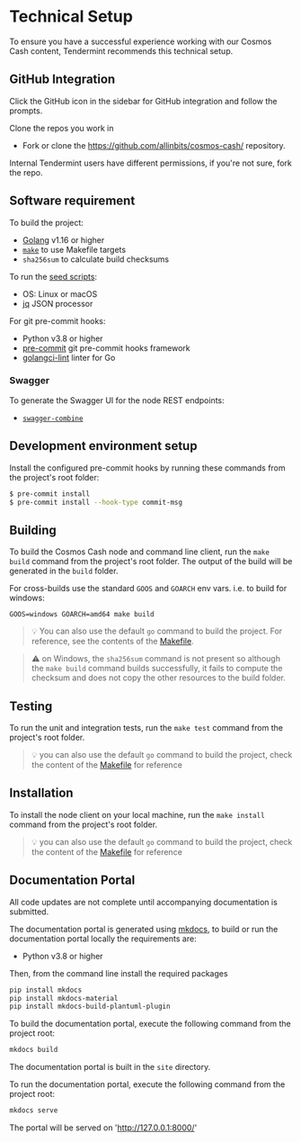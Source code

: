 # Technical Setup

To ensure you have a successful experience working with our Cosmos Cash content, Tendermint recommends this technical setup.

## GitHub Integration

Click the GitHub icon in the sidebar for GitHub integration and follow the prompts.

Clone the repos you work in

- Fork or clone the https://github.com/allinbits/cosmos-cash/ repository.

Internal Tendermint users have different permissions, if you're not sure, fork the repo.

## Software requirement

To build the project:

- [Golang](https://golang.org/dl/) v1.16 or higher
- [`make`](https://www.gnu.org/software/make/) to use Makefile targets
- `sha256sum` to calculate build checksums

To run the [seed scripts](scripts/seeds/README.md):

- OS: Linux or macOS
- [jq](https://stedolan.github.io/jq/) JSON processor

For git pre-commit hooks:

- Python v3.8 or higher
- [pre-commit](https://pre-commit.com/#install) git pre-commit hooks framework
- [golangci-lint](https://github.com/golangci/golangci-lint) linter for Go

### Swagger

To generate the Swagger UI for the node REST endpoints:

- [`swagger-combine`](https://www.npmjs.com/package/swagger-combine)

## Development environment setup

Install the configured pre-commit hooks by running these commands from the project's root folder:

```sh
$ pre-commit install
$ pre-commit install --hook-type commit-msg
```

## Building

To build the Cosmos Cash node and command line client, run the `make build` command from the project's root folder. The
output of the build will be generated in the `build` folder.

For cross-builds use the standard `GOOS` and `GOARCH` env vars. i.e. to build for windows:

```
GOOS=windows GOARCH=amd64 make build
```

> 💡 You can also use the default `go` command to build the project. For reference, see the contents of the [Makefile](./Makefile).

> ⚠️ on Windows, the `sha256sum` command is not present so although the `make build` command builds successfully, it fails to compute the checksum and does not copy the other resources to the build folder.

## Testing

To run the unit and integration tests, run the `make test` command from the project's root folder.

> 💡 you can also use the default `go` command to build the project, check the content of the [Makefile](./Makefile) for reference

## Installation

To install the node client on your local machine, run the `make install` command from the project's root folder.

> 💡 you can also use the default `go` command to build the project, check the content of the [Makefile](./Makefile) for reference

## Documentation Portal 

All code updates are not complete until accompanying documentation is submitted. 

The documentation portal is generated using [mkdocs](https://www.mkdocs.org/), to build or run the documentation portal
locally the requirements are:

- Python v3.8 or higher

Then, from the command line install the required packages

```sh
pip install mkdocs 
pip install mkdocs-material
pip install mkdocs-build-plantuml-plugin
```

To build the documentation portal, execute the following command from the project root:

```sh
mkdocs build
```

The documentation portal is built in the `site` directory.

To run the documentation portal, execute the following command from the project root:

```sh
mkdocs serve
```

The portal will be served on 'http://127.0.0.1:8000/'
